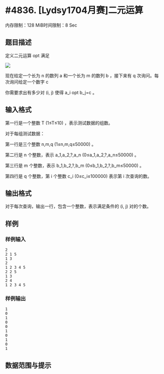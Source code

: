 # #4836. [Lydsy1704月赛]二元运算

内存限制：128 MiB时间限制：8 Sec

## 题目描述

定义二元运算 opt 满足

![](https://www.lydsy.com/JudgeOnline/upload/201704/111.JPG)

现在给定一个长为 n 的数列 a 和一个长为 m 的数列 b ，接下来有 q 次询问。每次询问给定一个数字 c 

你需要求出有多少对 (i, j) 使得 a_i  opt b_j=c 。

## 输入格式

第一行是一个整数 T (1&le;T&le;10) ，表示测试数据的组数。

对于每组测试数据：

第一行是三个整数 n,m,q (1&le;n,m,q&le;50000) 。

第二行是 n 个整数，表示 a_1,a_2,?,a_n (0&le;a_1,a_2,?,a_n&le;50000) 。

第三行是 m 个整数，表示 b_1,b_2,?,b_m (0&le;b_1,b_2,?,b_m&le;50000) 。

第四行是 q 个整数，第 i 个整数 c_i (0&le;c_i&le;100000) 表示第 i 次查询的数。

## 输出格式

对于每次查询，输出一行，包含一个整数，表示满足条件的 (i, j) 对的个数。

## 样例

### 样例输入

    
    2
    2 1 5
    1 3
    2
    1 2 3 4 5
    2 2 5
    1 3
    2 4
    1 2 3 4 5
    

### 样例输出

    
    1
    0
    1
    0
    0
    1
    0
    1
    0
    1
    

## 数据范围与提示
